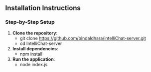 ## Installation Instructions
### Step-by-Step Setup

1. **Clone the repository**:
   - git clone https://github.com/bindaldhara/intelliChat-server.git
   - cd IntelliChat-server
2. **Install dependencies**:
   - npm install
2. **Run the application**:
   - node index.js

